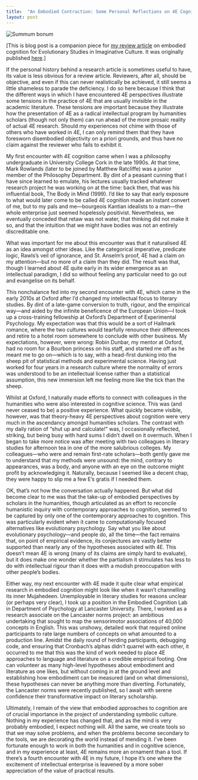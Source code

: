 ```yaml
---
title:  "An Embodied Contraction: Some Personal Reflections on 4E Cognition"
layout: post
---
```


![Summum bonum](https://www.drugs.com/images/pills/mtm/649800158_PB.jpg)

[This is blog post is a companion piece for <a href = "https://www.degruyter.com/document/doi/10.26613/esic.4.1.172/html?lang=en">my review article</a> on embodied cognition for Evolutionary Studies in Imaginative Culture. It was originally published <a href = "https://www.esiculture.com/blog/2020/9/9/thinking-avant-la-lettre-a-review-of-4e-cognition"> here</a>.]

If the personal history behind a research article is sometimes useful to have, its value is less obvious for a review article. Reviewers, after all, should be objective, and even if this can never realistically be achieved, it still seems a little shameless to parade the deficiency. I do so here because I think that the different ways in which I have encountered 4E perspectives illustrate some tensions in the practice of 4E that are usually invisible in the academic literature. These tensions are important because they illustrate how the presentation of 4E as a radical intellectual program by humanities scholars (though not only them) can run ahead of the more prosaic reality of actual 4E research. Should my experiences not chime with those of others who have worked in 4E, I can only remind them that they have foresworn disembodied objectivity on a priori grounds, and thus have no claim against the reviewer who fails to exhibit it.

My first encounter with 4E cognition came when I was a philosophy undergraduate in University College Cork in the late 1990s. At that time, Mark Rowlands (later to be joined by Matthew Ratcliffe) was a junior member of the Philosophy Department. By dint of a peasant cunning that I have since learned to emulate, his lectures usually tracked whatever research project he was working on at the time: back then, that was his influential book, The Body in Mind (1999). I’d like to say that early exposure to what would later come to be called 4E cognition made an instant convert of me, but to my pals and me—bourgeois Kantian idealists to a man—the whole enterprise just seemed hopelessly positivist. Nevertheless, we eventually conceded that retaw was not water, that thinking did not make it so, and that the intuition that we might have bodies was not an entirely discreditable one. 

What was important for me about this encounter was that it naturalised 4E as an idea amongst other ideas. Like the categorical imperative, predicate logic, Rawls’s veil of ignorance, and St. Anselm’s proof, 4E had a claim on my attention—but no more of a claim than they did. The result was that, though I learned about 4E quite early in its wider emergence as an intellectual paradigm, I did so without feeling any particular need to go out and evangelise on its behalf. 

This nonchalance fed into my second encounter with 4E, which came in the early 2010s at Oxford after I’d changed my intellectual focus to literary studies. By dint of a late-game conversion to truth, rigour, and the empirical way—and aided by the infinite beneficence of the European Union—I took up a cross-training fellowship at Oxford’s Department of Experimental Psychology. My expectation was that this would be a sort of Hallmark romance, where the two cultures would tearfully renounce their differences and retire to a hotel room somewhere to conclude with other business. My expectations, however, were wrong: Robin Dunbar, my mentor at Oxford, had no room for a Bourbon princess on his staff, and started me off as he meant me to go on—which is to say, with a head-first dunking into the sheep pit of statistical methods and experimental science. Having just worked for four years in a research culture where the normality of errors was understood to be an intellectual license rather than a statistical assumption, this new immersion left me feeling more like the tick than the sheep.

Whilst at Oxford, I naturally made efforts to connect with colleagues in the humanities who were also interested in cognitive science. This was (and never ceased to be) a positive experience. What quickly became visible, however, was that theory-heavy 4E perspectives about cognition were very much in the ascendancy amongst humanities scholars. The contrast with my daily ration of “shut up and calculate!” was, I occasionally reflected, striking, but being busy with hard sums I didn’t dwell on it overmuch. When I began to take more notice was after meeting with two colleagues in literary studies for afternoon tea in one of the more salubrious colleges. My colleagues—who were and remain first-rate scholars—both gently gave me to understand that my methods were unsound: the mind, contrary to appearances, was a body, and anyone with an eye on the outcome might profit by acknowledging it. Naturally, because I seemed like a decent chap, they were happy to slip me a few E’s gratis if I needed them.

OK, that’s not how the conversation actually happened. But what did become clear to me was that the take-up of embodied perspectives by scholars in the humanities, though articulated as an effort to reconcile humanistic inquiry with contemporary approaches to cognition, seemed to be captured by only one of the contemporary approaches to cognition. This was particularly evident when it came to computationally focused alternatives like evolutionary psychology. Say what you like about evolutionary psychology—and people do, all the time—the fact remains that, on point of empirical evidence, its conjectures are vastly better supported than nearly any of the hypotheses associated with 4E. This doesn’t mean 4E is wrong (many of its claims are simply hard to evaluate), but it does make one wonder whether the partialism it stimulates has less to do with intellectual rigour than it does with a modish preoccupation with other people’s bodies.

Either way, my next encounter with 4E made it quite clear what empirical research in embodied cognition might look like when it wasn’t channelling its inner Mujahedeen. Unemployable in literary studies for reasons unclear (or perhaps very clear), I took up a position in the Embodied Cognition Lab in Department of Psychology at Lancaster University. There, I worked as a research associate on the Lancaster norms project: an ambitious undertaking that sought to map the sensorimotor associations of 40,000 concepts in English. This was unshowy, detailed work that required online participants to rate large numbers of concepts on what amounted to a production line. Amidst the daily round of herding participants, debugging code, and ensuring that Cronbach’s alphas didn’t quarrel with each other, it occurred to me that this was the kind of work needed to place 4E approaches to language and literature on a credible empirical footing. One can volunteer as many high-level hypotheses about embodiment and literature as one likes, but without coming in at the ground level and establishing how embodiment can be measured (and on what dimensions), these hypotheses can never be anything more than diverting. Fortunately, the Lancaster norms were recently published, so I await with serene confidence their transformative impact on literary scholarship.

Ultimately, I remain of the view that embodied approaches to cognition are of crucial importance in the project of understanding symbolic culture. Nothing in my experience has changed that, and as the mind is very probably embodied, I expect nothing will. All the same, we create tools so that we may solve problems, and when the problems become secondary to the tools, we are decorating the world instead of mending it. I’ve been fortunate enough to work in both the humanities and in cognitive science, and in my experience at least, 4E remains more an ornament than a tool. If there’s a fourth encounter with 4E in my future, I hope it’s one where the excitement of intellectual enterprise is leavened by a more sober appreciation of the value of practical results.





